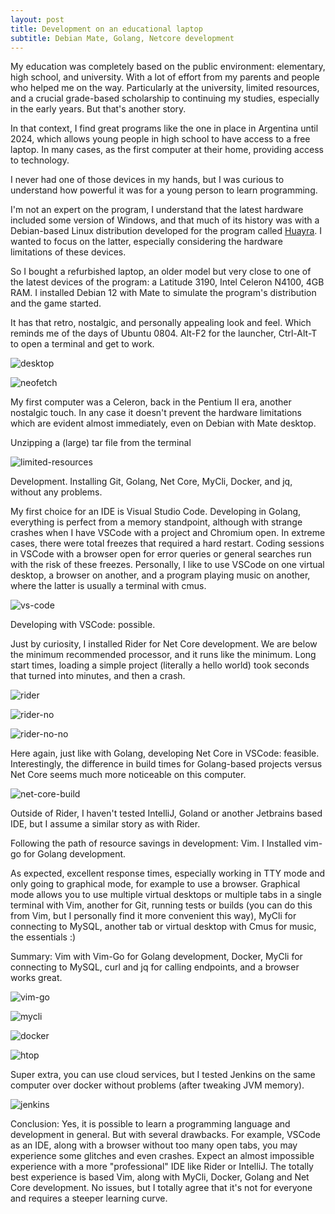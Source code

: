 ```yaml
---
layout: post
title: Development on an educational laptop
subtitle: Debian Mate, Golang, Netcore development
---
```


My education was completely based on the public environment: elementary, high school, and university. With a lot of effort from my parents and people who helped me on the way. Particularly at the university, limited resources, and a crucial grade-based scholarship to continuing my studies, especially in the early years. But that's another story.

In that context, I find great programs like the one in place in Argentina until 2024, which allows young people in high school to have access to a free laptop. In many cases, as the first computer at their home, providing access to technology.

I never had one of those devices in my hands, but I was curious to understand how powerful it was for a young person to learn programming.

I'm not an expert on the program, I understand that the latest hardware included some version of Windows, and that much of its history was with a Debian-based Linux distribution developed for the program called [Huayra](https://huayra.educar.gob.ar/). I wanted to focus on the latter, especially considering the hardware limitations of these devices.

So I bought a refurbished laptop, an older model but very close to one of the latest devices of the program: a Latitude 3190, Intel Celeron N4100, 4GB RAM. I installed Debian 12 with Mate to simulate the program's distribution and the game started.

It has that retro, nostalgic, and personally appealing look and feel. Which reminds me of the days of Ubuntu 0804. Alt-F2 for the launcher, Ctrl-Alt-T to open a terminal and get to work.

![desktop](../img/2025-03-23-development-on-an-educational-laptop/01-desktop.png)

![neofetch](../img/2025-03-23-development-on-an-educational-laptop/02-neofetch.png)

My first computer was a Celeron, back in the Pentium II era, another nostalgic touch. In any case it doesn't prevent the hardware limitations which are evident almost immediately, even on Debian with Mate desktop.

Unzipping a (large) tar file from the terminal

![limited-resources](../img/2025-03-23-development-on-an-educational-laptop/03-limited-resources.png)

Development. Installing Git, Golang, Net Core, MyCli, Docker, and jq, without any problems.

My first choice for an IDE is Visual Studio Code. Developing in Golang, everything is perfect from a memory standpoint, although with strange crashes when I have VSCode with a project and Chromium open. In extreme cases, there were total freezes that required a hard restart. Coding sessions in VSCode with a browser open for error queries or general searches run with the risk of these freezes. Personally, I like to use VSCode on one virtual desktop, a browser on another, and a program playing music on another, where the latter is usually a terminal with cmus.

![vs-code](../img/2025-03-23-development-on-an-educational-laptop/04-vscode.png)

Developing with VSCode: possible.

Just by curiosity, I installed Rider for Net Core development. We are below the minimum recommended processor, and it runs like the minimum. Long start times, loading a simple project (literally a hello world)  took seconds that turned into minutes, and then a crash.

![rider](../img/2025-03-23-development-on-an-educational-laptop/05-rider.png)

![rider-no](../img/2025-03-23-development-on-an-educational-laptop/06-rider-no.png)

![rider-no-no](../img/2025-03-23-development-on-an-educational-laptop/07-rider-no-no.png)

Here again, just like with Golang, developing Net Core in VSCode: feasible. Interestingly, the difference in build times for Golang-based projects versus Net Core seems much more noticeable on this computer.

![net-core-build](../img/2025-03-23-development-on-an-educational-laptop/08-net-core-build.png)

Outside of Rider, I haven't tested IntelliJ, Goland or another Jetbrains based IDE, but I assume a similar story as with Rider.

Following the path of resource savings in development: Vim. I Installed vim-go for Golang development.

As expected, excellent response times, especially working in TTY mode and only going to graphical mode, for example to use a browser. Graphical mode allows you to use multiple virtual desktops or multiple tabs in a single terminal with Vim, another for Git, running tests or builds (you can do this from Vim, but I personally find it more convenient this way), MyCli for connecting to MySQL, another tab or virtual desktop with Cmus for music, the essentials :)

Summary: Vim with Vim-Go for Golang development, Docker, MyCli for connecting to MySQL, curl and jq for calling endpoints, and a browser works great.

![vim-go](../img/2025-03-23-development-on-an-educational-laptop/09-vim-go.png)

![mycli](../img/2025-03-23-development-on-an-educational-laptop/10-mycli.png)

![docker](../img/2025-03-23-development-on-an-educational-laptop/11-docker.png)

![htop](../img/2025-03-23-development-on-an-educational-laptop/12-htop.png)

Super extra, you can use cloud services, but I tested Jenkins on the same computer over docker without problems (after tweaking JVM memory).

![jenkins](../img/2025-03-23-development-on-an-educational-laptop/13-jenkins.png)

Conclusion: Yes, it is possible to learn a programming language and development in general. But with several drawbacks. For example, VSCode as an IDE, along with a browser without too many open tabs, you may experience some glitches and even crashes. Expect an almost impossible experience with a more "professional" IDE like Rider or IntelliJ. The totally best experience is based Vim, along with MyCli, Docker, Golang and Net Core development. No issues, but I totally agree that it's not for everyone and requires a steeper learning curve.
